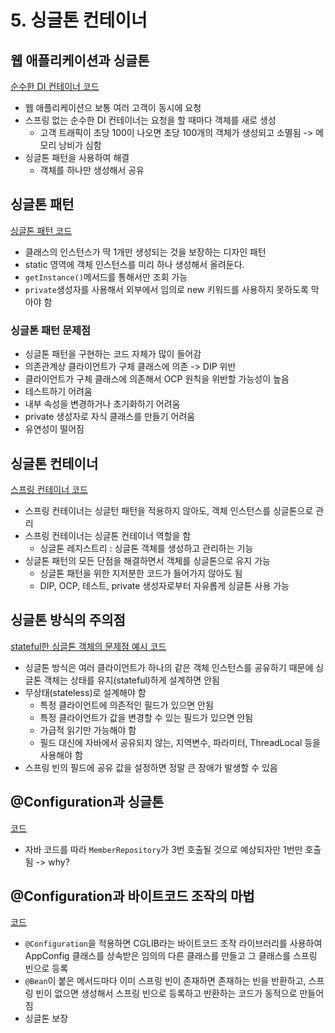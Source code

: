 # 5. 싱글톤 컨테이너
## 웹 애플리케이션과 싱글톤
[순수한 DI 컨테이너 코드](https://github.com/dpdms529/SpringCore/commit/b8c9055bd3c6a6894d9ef5b26105102f7d53a967)
- 웹 애플리케이션으 보통 여러 고객이 동시에 요청
- 스프링 없는 순수한 DI 컨테이너는 요청을 할 때마다 객체를 새로 생성
  - 고객 트래픽이 초당 100이 나오면 초당 100개의 객체가 생성되고 소멸됨 -> 메모리 낭비가 심함
- 싱글톤 패턴을 사용하여 해결
  - 객체를 하나만 생성해서 공유

## 싱글톤 패턴
[싱글톤 패턴 코드](https://github.com/dpdms529/SpringCore/commit/befd0022892726a2425d6ef050e91b853ca452a1)
- 클래스의 인스턴스가 딱 1개만 생성되는 것을 보장하는 디자인 패턴
- static 영역에 객체 인스턴스를 미리 하나 생성해서 올려둔다.
- `getInstance()`메서드를 통해서만 조회 가능
- `private`생성자를 사용해서 외부에서 임의로 new 키워드를 사용하지 못하도록 막아야 함

### 싱글톤 패턴 문제점
- 싱글톤 패턴을 구현하는 코드 자체가 많이 들어감
- 의존관계상 클라이언트가 구체 클래스에 의존 -> DIP 위반
- 클라이언트가 구체 클래스에 의존해서 OCP 원칙을 위반할 가능성이 높음
- 테스트하기 어려움
- 내부 속성을 변경하거나 초기화하기 어려움
- private 생성자로 자식 클래스를 만들기 어려움
- 유연성이 떨어짐

## 싱글톤 컨테이너
[스프링 컨테이너 코드](https://github.com/dpdms529/SpringCore/commit/a9eba911d35eb9112423d9ca0a8781b6e4302b97)
- 스프링 컨테이너는 싱글턴 패턴을 적용하지 않아도, 객체 인스턴스를 싱글톤으로 관리
- 스프링 컨테이너는 싱글톤 컨테이너 역할을 함
  - 싱글톤 레지스트리 : 싱글톤 객체를 생성하고 관리하는 기능
- 싱글톤 패턴의 모든 단점을 해결하면서 객체를 싱글톤으로 유지 가능
  - 싱글톤 패턴을 위한 지저분한 코드가 들어가지 않아도 됨
  - DIP, OCP, 테스트, private 생성자로부터 자유롭게 싱글톤 사용 가능

## 싱글톤 방식의 주의점
[stateful한 싱글톤 객체의 문제점 예시 코드](https://github.com/dpdms529/SpringCore/commit/cc99cd8e4a5b42bc67c26e07290694b21cc623d7)
- 싱글톤 방식은 여러 클라이언트가 하나의 같은 객체 인스턴스를 공유하기 때문에 싱글톤 객체는 상태를 유지(stateful)하게 설계하면 안됨
- 무상태(stateless)로 설계해야 함
  - 특정 클라이언트에 의존적인 필드가 있으면 안됨
  - 특정 클라이언트가 값을 변경할 수 있는 필드가 있으면 안됨
  - 가급적 읽기만 가능해야 함
  - 필드 대신에 자바에서 공유되지 않는, 지역변수, 파라미터, ThreadLocal 등을 사용해야 함
- 스프링 빈의 필드에 공유 값을 설정하면 정말 큰 장애가 발생할 수 있음

## @Configuration과 싱글톤
[코드](https://github.com/dpdms529/SpringCore/commit/86afc4aff259450441689ed86ab8c03874b96e9d)
- 자바 코드를 따라 `MemberRepository`가 3번 호출될 것으로 예상되자만 1번만 호출됨 -> why?

## @Configuration과 바이트코드 조작의 마법
[코드](https://github.com/dpdms529/SpringCore/commit/c17e6f38df24b79475a233f84f72355428ca8a7c)
- `@Configuration`을 적용하면 CGLIB라는 바이트코드 조작 라이브러리를 사용하여 AppConfig 클래스를 상속받은 임의의 다른 클래스를 만들고 그 클래스를 스프링 빈으로 등록
- `@Bean`이 붙은 메서드마다 이미 스프링 빈이 존재하면 존재하는 빈을 반환하고, 스프링 빈이 없으면 생성해서 스프링 빈으로 등록하고 반환하는 코드가 동적으로 만들어짐
- 싱글톤 보장
